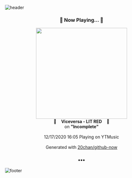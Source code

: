 ![header](https://capsule-render.vercel.app/api?type=wave&height=170&section=header&text=Hi.%20I'm%20SHIFT&fontColor=090707&fontAlignX=45&fontAlignY=65&fontSize=100)

<h3 align="center">🎵 Now Playing... 🎵</h3>
<p align="center">
  <a href="https://music.youtube.com/channel/UC_3AeIAcbi01OChGkTanuuQ">
    <img width="300" src="https://lh3.googleusercontent.com/i9uJ6wlxR_oFCRCcvUGp1AG4ag5a3k4LRCWKiWkOMHh1cn3iDJV2WvUN3EHSYvnkmbygjTJugf27o5Xgsg">
  </a>
  <br>
  🎵&nbsp&nbsp&nbsp <b>Viceversa - LIT RED</b> &nbsp&nbsp&nbsp🎵
  <br>
  on <b>"Incomplete"</b>
  
  <br />
  <br />
  12/17/2020 16:05 Playing on YTMusic
  <br />
  <br />
  Generated with <a href="https://github.com/20chan/github-now">20chan/github-now</a>
</p>

<h3 align="center">•••</h3>

![footer](https://capsule-render.vercel.app/api?type=wave&height=150&section=footer)
